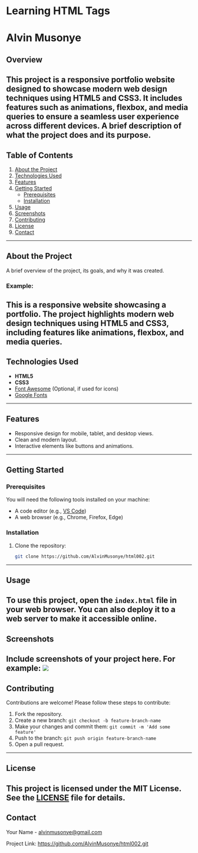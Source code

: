 # Learning HTML Tags 
# Alvin Musonye
## Overview
This project is a responsive portfolio website designed to showcase modern web design techniques using **HTML5** and **CSS3**. It includes features such as animations, flexbox, and media queries to ensure a seamless user experience across different devices.
A brief description of what the project does and its purpose.
---
## Table of Contents
1. [About the Project](#about-the-project)  
2. [Technologies Used](#technologies-used)  
3. [Features](#features)  
4. [Getting Started](#getting-started)  
    - [Prerequisites](#prerequisites)  
    - [Installation](#installation)  
5. [Usage](#usage)  
6. [Screenshots](#screenshots)  
7. [Contributing](#contributing)  
8. [License](#license)  
9. [Contact](#contact)  
---
## About the Project
A brief overview of the project, its goals, and why it was created.  
### Example:
This is a responsive website showcasing a portfolio. The project highlights modern web design techniques using **HTML5** and **CSS3**, including features like animations, flexbox, and media queries.
---
## Technologies Used
- **HTML5**  
- **CSS3**  
- [Font Awesome](https://fontawesome.com/) (Optional, if used for icons)  
- [Google Fonts](https://fonts.google.com/)  
---
## Features
- Responsive design for mobile, tablet, and desktop views.  
- Clean and modern layout.  
- Interactive elements like buttons and animations.  
---
## Getting Started
### Prerequisites
You will need the following tools installed on your machine:  
- A code editor (e.g., [VS Code](https://code.visualstudio.com/))  
- A web browser (e.g., Chrome, Firefox, Edge)
### Installation
1. Clone the repository:  
   ```bash
   git clone https://github.com/AlvinMusonye/html002.git
---
## Usage
To use this project, open the `index.html` file in your web browser. You can also deploy it to a web server to make it accessible online.
---
## Screenshots
Include screenshots of your project here. For example:
<img src="assets/image 1.png">
---
## Contributing
Contributions are welcome! Please follow these steps to contribute:
1. Fork the repository.
2. Create a new branch: `git checkout -b feature-branch-name`
3. Make your changes and commit them: `git commit -m 'Add some feature'`
4. Push to the branch: `git push origin feature-branch-name`
5. Open a pull request.
---
## License
This project is licensed under the MIT License. See the [LICENSE](LICENSE) file for details.
---
## Contact
Your Name - alvinmusonye@gmail.com 

Project Link: https://github.com/AlvinMusonye/html002.git
 

